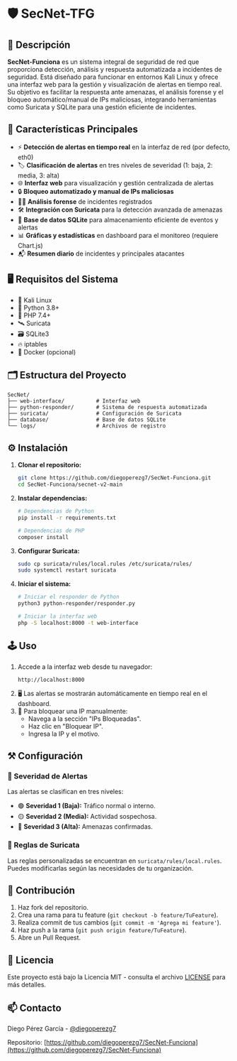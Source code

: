 # 🛡️ SecNet-TFG

## 📝 Descripción

**SecNet-Funciona** es un sistema integral de seguridad de red que proporciona detección, análisis y respuesta automatizada a incidentes de seguridad. Está diseñado para funcionar en entornos Kali Linux y ofrece una interfaz web para la gestión y visualización de alertas en tiempo real. Su objetivo es facilitar la respuesta ante amenazas, el análisis forense y el bloqueo automático/manual de IPs maliciosas, integrando herramientas como Suricata y SQLite para una gestión eficiente de incidentes.

## 🚀 Características Principales

- ⚡ **Detección de alertas en tiempo real** en la interfaz de red (por defecto, eth0)
- 🏷️ **Clasificación de alertas** en tres niveles de severidad (1: baja, 2: media, 3: alta)
- 🌐 **Interfaz web** para visualización y gestión centralizada de alertas
- 🔒 **Bloqueo automatizado y manual de IPs maliciosas**
- 🧑‍💻 **Análisis forense** de incidentes registrados
- 🛠️ **Integración con Suricata** para la detección avanzada de amenazas
- 💾 **Base de datos SQLite** para almacenamiento eficiente de eventos y alertas
- 📊 **Gráficas y estadísticas** en dashboard para el monitoreo (requiere Chart.js)
- 📬 **Resumen diario** de incidentes y principales atacantes

## 🖥️ Requisitos del Sistema

- 🐧 Kali Linux
- 🐍 Python 3.8+
- 🐘 PHP 7.4+
- 🛰️ Suricata
- 🗃️ SQLite3
- 🔥 iptables
- 🐳 Docker (opcional)

## 🗂️ Estructura del Proyecto

```
SecNet/
├── web-interface/          # Interfaz web
├── python-responder/       # Sistema de respuesta automatizada
├── suricata/               # Configuración de Suricata
├── database/               # Base de datos SQLite
└── logs/                   # Archivos de registro
```

## ⚙️ Instalación

1. **Clonar el repositorio:**
   ```bash
   git clone https://github.com/diegoperezg7/SecNet-Funciona.git
   cd SecNet-Funciona/secnet-v2-main
   ```

2. **Instalar dependencias:**
   ```bash
   # Dependencias de Python
   pip install -r requirements.txt

   # Dependencias de PHP
   composer install
   ```

3. **Configurar Suricata:**
   ```bash
   sudo cp suricata/rules/local.rules /etc/suricata/rules/
   sudo systemctl restart suricata
   ```

4. **Iniciar el sistema:**
   ```bash
   # Iniciar el responder de Python
   python3 python-responder/responder.py

   # Iniciar la interfaz web
   php -S localhost:8000 -t web-interface
   ```

## 🕹️ Uso

1. Accede a la interfaz web desde tu navegador:
    ```
    http://localhost:8000
    ```
2. 🖥️ Las alertas se mostrarán automáticamente en tiempo real en el dashboard.
3. 🚫 Para bloquear una IP manualmente:
   - Navega a la sección "IPs Bloqueadas".
   - Haz clic en "Bloquear IP".
   - Ingresa la IP y el motivo.

## ⚒️ Configuración

### 📶 Severidad de Alertas

Las alertas se clasifican en tres niveles:
- 🟢 **Severidad 1 (Baja):** Tráfico normal o interno.
- 🟡 **Severidad 2 (Media):** Actividad sospechosa.
- 🔴 **Severidad 3 (Alta):** Amenazas confirmadas.

### 📜 Reglas de Suricata

Las reglas personalizadas se encuentran en `suricata/rules/local.rules`. Puedes modificarlas según las necesidades de tu organización.

## 🤝 Contribución

1. Haz fork del repositorio.
2. Crea una rama para tu feature (`git checkout -b feature/TuFeature`).
3. Realiza commit de tus cambios (`git commit -m 'Agrega mi feature'`).
4. Haz push a la rama (`git push origin feature/TuFeature`).
5. Abre un Pull Request.

## 📝 Licencia

Este proyecto está bajo la Licencia MIT - consulta el archivo [LICENSE](secnet-v2-main/LICENSE) para más detalles.

## 📫 Contacto

Diego Pérez García - [@diegoperezg7](https://github.com/diegoperezg7)

Repositorio: [https://github.com/diegoperezg7/SecNet-Funciona](https://github.com/diegoperezg7/SecNet-Funciona)

